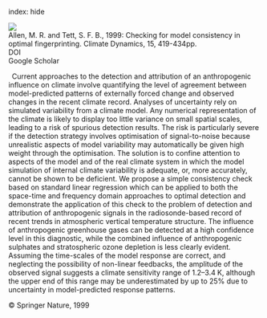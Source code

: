 index: hide

<div class="Citation">
    <div class="Citation-thumb CitationThumb-linked"  data-href="https://doi.org/10.1007/s003820050291">
      <img src="https://static.claimspace.cloud/climate-study-static/refs/thumbs/10/Allen_and_Tett_1999-thumb.png" />
    </div>

  <div class="Citation-body">
    <div class="Citation-text">Allen, M. R. and Tett, S. F. B., 1999: Checking for model consistency in optimal fingerprinting. <span class="Article-journal">Climate Dynamics, </span><span class="Article-volume">15, </span>419-434pp.</div>
    <div class="Citation-links">
      <div class="CitationLink" data-href="https://doi.org/10.1007/s003820050291">
        <div class="CitationLink-icon CitationLink-Doi"></div>
        <div class="CitationLink-text">DOI</div>
      </div>
      <div class="CitationLink" data-href="https://scholar.google.com/scholar?q=10.1007/s003820050291">
        <div class="CitationLink-icon CitationLink-Scholar"></div>
        <div class="CitationLink-text">Google Scholar</div>
      </div>
    </div>
  </div>
</div>

 Current approaches to the detection and attribution of an anthropogenic influence on climate involve quantifying the level of agreement between model-predicted patterns of externally forced change and observed changes in the recent climate record. Analyses of uncertainty rely on simulated variability from a climate model. Any numerical representation of the climate is likely to display too little variance on small spatial scales, leading to a risk of spurious detection results. The risk is particularly severe if the detection strategy involves optimisation of signal-to-noise because unrealistic aspects of model variability may automatically be given high weight through the optimisation. The solution is to confine attention to aspects of the model and of the real climate system in which the model simulation of internal climate variability is adequate, or, more accurately, cannot be shown to be deficient. We propose a simple consistency check based on standard linear regression which can be applied to both the space-time and frequency domain approaches to optimal detection and demonstrate the application of this check to the problem of detection and attribution of anthropogenic signals in the radiosonde-based record of recent trends in atmospheric vertical temperature structure. The influence of anthropogenic greenhouse gases can be detected at a high confidence level in this diagnostic, while the combined influence of anthropogenic sulphates and stratospheric ozone depletion is less clearly evident. Assuming the time-scales of the model response are correct, and neglecting the possibility of non-linear feedbacks, the amplitude of the observed signal suggests a climate sensitivity range of 1.2–3.4 K, although the upper end of this range may be underestimated by up to 25% due to uncertainty in model-predicted response patterns.

<div class="Citation-copy">
&copy; Springer Nature, 1999
</div>